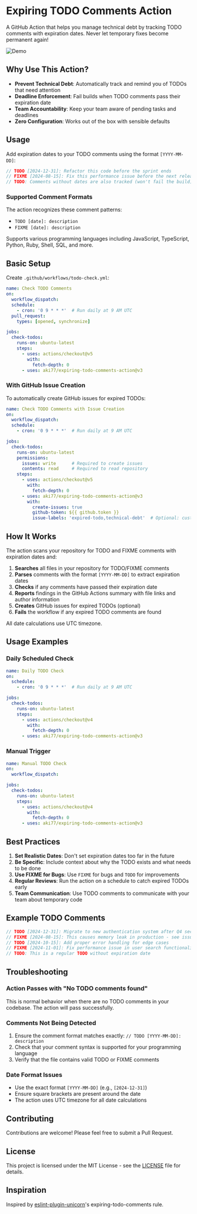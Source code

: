 # Expiring TODO Comments Action

A GitHub Action that helps you manage technical debt by tracking TODO comments with expiration dates. Never let temporary fixes become permanent again!

![Demo](https://i.gyazo.com/fa4eb1b27afa01f7ab8b35e84075c281.png)

## Why Use This Action?

- **Prevent Technical Debt**: Automatically track and remind you of TODOs that need attention
- **Deadline Enforcement**: Fail builds when TODO comments pass their expiration date
- **Team Accountability**: Keep your team aware of pending tasks and deadlines
- **Zero Configuration**: Works out of the box with sensible defaults

## Usage

Add expiration dates to your TODO comments using the format `[YYYY-MM-DD]`:

```typescript
// TODO [2024-12-31]: Refactor this code before the sprint ends
// FIXME [2024-08-15]: Fix this performance issue before the next release
// TODO: Comments without dates are also tracked (won't fail the build)
```

### Supported Comment Formats

The action recognizes these comment patterns:
- `TODO [date]: description`
- `FIXME [date]: description`

Supports various programming languages including JavaScript, TypeScript, Python, Ruby, Shell, SQL, and more.

## Basic Setup

Create `.github/workflows/todo-check.yml`:

```yaml
name: Check TODO Comments
on:
  workflow_dispatch:
  schedule:
    - cron: '0 9 * * *'  # Run daily at 9 AM UTC
  pull_request:
    types: [opened, synchronize]

jobs:
  check-todos:
    runs-on: ubuntu-latest
    steps:
      - uses: actions/checkout@v5
        with:
          fetch-depth: 0
      - uses: aki77/expiring-todo-comments-action@v3
```

### With GitHub Issue Creation

To automatically create GitHub issues for expired TODOs:

```yaml
name: Check TODO Comments with Issue Creation
on:
  workflow_dispatch:
  schedule:
    - cron: '0 9 * * *'  # Run daily at 9 AM UTC

jobs:
  check-todos:
    runs-on: ubuntu-latest
    permissions:
      issues: write      # Required to create issues
      contents: read     # Required to read repository
    steps:
      - uses: actions/checkout@v5
        with:
          fetch-depth: 0
      - uses: aki77/expiring-todo-comments-action@v3
        with:
          create-issues: true
          github-token: ${{ github.token }}
          issue-labels: 'expired-todo,technical-debt'  # Optional: customize labels
```

## How It Works

The action scans your repository for TODO and FIXME comments with expiration dates and:

1. **Searches** all files in your repository for TODO/FIXME comments
2. **Parses** comments with the format `[YYYY-MM-DD]` to extract expiration dates
3. **Checks** if any comments have passed their expiration date
4. **Reports** findings in the GitHub Actions summary with file links and author information
5. **Creates** GitHub issues for expired TODOs (optional)
6. **Fails** the workflow if any expired TODO comments are found

All date calculations use UTC timezone.

## Usage Examples

### Daily Scheduled Check

```yaml
name: Daily TODO Check
on:
  schedule:
    - cron: '0 9 * * *'  # Run daily at 9 AM UTC

jobs:
  check-todos:
    runs-on: ubuntu-latest
    steps:
      - uses: actions/checkout@v4
        with:
          fetch-depth: 0
      - uses: aki77/expiring-todo-comments-action@v3
```

### Manual Trigger

```yaml
name: Manual TODO Check
on:
  workflow_dispatch:

jobs:
  check-todos:
    runs-on: ubuntu-latest
    steps:
      - uses: actions/checkout@v4
        with:
          fetch-depth: 0
      - uses: aki77/expiring-todo-comments-action@v3
```

## Best Practices

1. **Set Realistic Dates**: Don't set expiration dates too far in the future
2. **Be Specific**: Include context about why the TODO exists and what needs to be done
3. **Use FIXME for Bugs**: Use `FIXME` for bugs and `TODO` for improvements
4. **Regular Reviews**: Run the action on a schedule to catch expired TODOs early
5. **Team Communication**: Use TODO comments to communicate with your team about temporary code

## Example TODO Comments

```javascript
// TODO [2024-12-31]: Migrate to new authentication system after Q4 security audit
// FIXME [2024-08-15]: This causes memory leak in production - see issue #123
// TODO [2024-10-15]: Add proper error handling for edge cases
// FIXME [2024-11-01]: Fix performance issue in user search functionality
// TODO: This is a regular TODO without expiration date
```

## Troubleshooting

### Action Passes with "No TODO comments found"

This is normal behavior when there are no TODO comments in your codebase. The action will pass successfully.

### Comments Not Being Detected

1. Ensure the comment format matches exactly: `// TODO [YYYY-MM-DD]: description`
2. Check that your comment syntax is supported for your programming language
3. Verify that the file contains valid TODO or FIXME comments

### Date Format Issues

- Use the exact format `[YYYY-MM-DD]` (e.g., `[2024-12-31]`)
- Ensure square brackets are present around the date
- The action uses UTC timezone for all date calculations

## Contributing

Contributions are welcome! Please feel free to submit a Pull Request.

## License

This project is licensed under the MIT License - see the [LICENSE](LICENSE) file for details.

## Inspiration

Inspired by [eslint-plugin-unicorn](https://github.com/sindresorhus/eslint-plugin-unicorn/blob/main/docs/rules/expiring-todo-comments.md)'s expiring-todo-comments rule.

